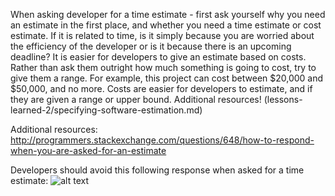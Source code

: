 
When asking developer for a time estimate - first ask yourself why you need an estimate in the first place, and whether you need a time estimate or cost estimate.
If it is related to time, is it simply because you are worried about the efficiency of the developer or is it because there is an upcoming deadline?
It is easier for developers to give an estimate based on costs.  Rather than ask them outright how much something is going to cost, try to give them a range.  For example, this project can cost between $20,000 and $50,000, and no more.  Costs are easier for developers to estimate, and if they are given a range or upper bound. 
Additional resources! (lessons-learned-2/specifying-software-estimation.md) 


Additional resources: http://programmers.stackexchange.com/questions/648/how-to-respond-when-you-are-asked-for-an-estimate 

Developers should avoid this following response when asked for a time estimate:
 ![alt text](http://screencrush.com/files/2013/04/mean-girls-18.gif) 


